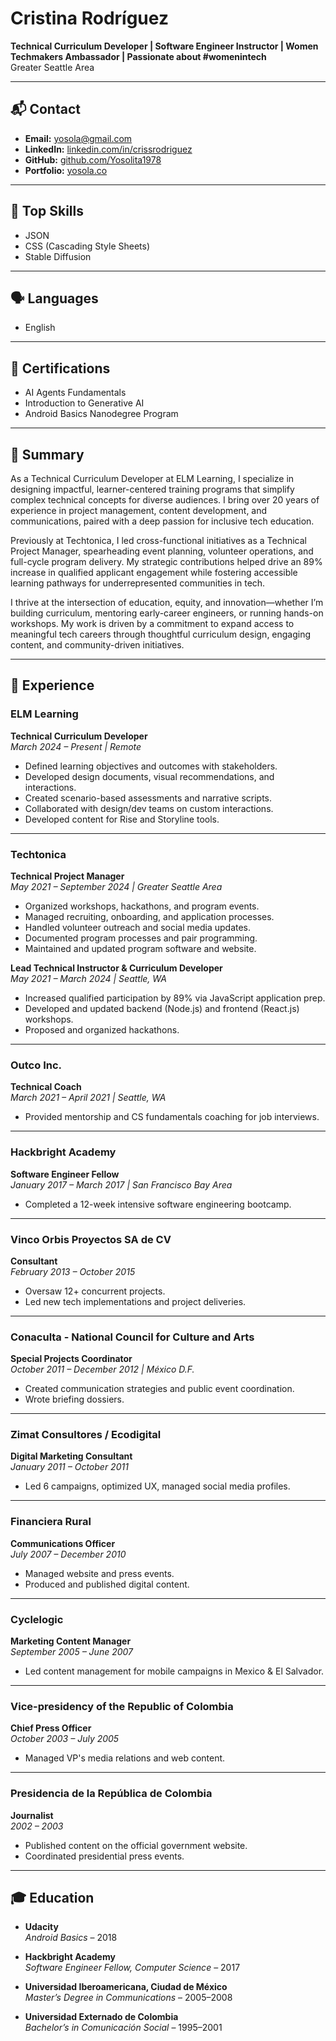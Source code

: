 # Cristina Rodríguez  
**Technical Curriculum Developer | Software Engineer Instructor | Women Techmakers Ambassador | Passionate about #womenintech**  
Greater Seattle Area  

---

## 📬 Contact  
- **Email:** yosola@gmail.com  
- **LinkedIn:** [linkedin.com/in/crissrodriguez](https://www.linkedin.com/in/crissrodriguez)  
- **GitHub:** [github.com/Yosolita1978](https://github.com/Yosolita1978)  
- **Portfolio:** [yosola.co](http://yosola.co)

---

## 🧠 Top Skills  
- JSON  
- CSS (Cascading Style Sheets)  
- Stable Diffusion  

---

## 🗣️ Languages  
- English  

---

## 🏅 Certifications  
- AI Agents Fundamentals  
- Introduction to Generative AI  
- Android Basics Nanodegree Program  

---

## 🧾 Summary  
As a Technical Curriculum Developer at ELM Learning, I specialize in designing impactful, learner-centered training programs that simplify complex technical concepts for diverse audiences. I bring over 20 years of experience in project management, content development, and communications, paired with a deep passion for inclusive tech education.

Previously at Techtonica, I led cross-functional initiatives as a Technical Project Manager, spearheading event planning, volunteer operations, and full-cycle program delivery. My strategic contributions helped drive an 89% increase in qualified applicant engagement while fostering accessible learning pathways for underrepresented communities in tech.

I thrive at the intersection of education, equity, and innovation—whether I’m building curriculum, mentoring early-career engineers, or running hands-on workshops. My work is driven by a commitment to expand access to meaningful tech careers through thoughtful curriculum design, engaging content, and community-driven initiatives.

---

## 💼 Experience  

### **ELM Learning**  
**Technical Curriculum Developer**  
*March 2024 – Present | Remote*  
- Defined learning objectives and outcomes with stakeholders.  
- Developed design documents, visual recommendations, and interactions.  
- Created scenario-based assessments and narrative scripts.  
- Collaborated with design/dev teams on custom interactions.  
- Developed content for Rise and Storyline tools.

---

### **Techtonica**  
**Technical Project Manager**  
*May 2021 – September 2024 | Greater Seattle Area*  
- Organized workshops, hackathons, and program events.  
- Managed recruiting, onboarding, and application processes.  
- Handled volunteer outreach and social media updates.  
- Documented program processes and pair programming.  
- Maintained and updated program software and website.

**Lead Technical Instructor & Curriculum Developer**  
*May 2021 – March 2024 | Seattle, WA*  
- Increased qualified participation by 89% via JavaScript application prep.  
- Developed and updated backend (Node.js) and frontend (React.js) workshops.  
- Proposed and organized hackathons.  

---

### **Outco Inc.**  
**Technical Coach**  
*March 2021 – April 2021 | Seattle, WA*  
- Provided mentorship and CS fundamentals coaching for job interviews.  

---

### **Hackbright Academy**  
**Software Engineer Fellow**  
*January 2017 – March 2017 | San Francisco Bay Area*  
- Completed a 12-week intensive software engineering bootcamp.

---

### **Vinco Orbis Proyectos SA de CV**  
**Consultant**  
*February 2013 – October 2015*  
- Oversaw 12+ concurrent projects.  
- Led new tech implementations and project deliveries.

---

### **Conaculta - National Council for Culture and Arts**  
**Special Projects Coordinator**  
*October 2011 – December 2012 | México D.F.*  
- Created communication strategies and public event coordination.  
- Wrote briefing dossiers.

---

### **Zimat Consultores / Ecodigital**  
**Digital Marketing Consultant**  
*January 2011 – October 2011*  
- Led 6 campaigns, optimized UX, managed social media profiles.  

---

### **Financiera Rural**  
**Communications Officer**  
*July 2007 – December 2010*  
- Managed website and press events.  
- Produced and published digital content.

---

### **Cyclelogic**  
**Marketing Content Manager**  
*September 2005 – June 2007*  
- Led content management for mobile campaigns in Mexico & El Salvador.

---

### **Vice-presidency of the Republic of Colombia**  
**Chief Press Officer**  
*October 2003 – July 2005*  
- Managed VP's media relations and web content.

---

### **Presidencia de la República de Colombia**  
**Journalist**  
*2002 – 2003*  
- Published content on the official government website.  
- Coordinated presidential press events.

---

## 🎓 Education  

- **Udacity**  
  *Android Basics* – 2018  

- **Hackbright Academy**  
  *Software Engineer Fellow, Computer Science* – 2017  

- **Universidad Iberoamericana, Ciudad de México**  
  *Master’s Degree in Communications* – 2005–2008  

- **Universidad Externado de Colombia**  
  *Bachelor’s in Comunicación Social* – 1995–2001  
